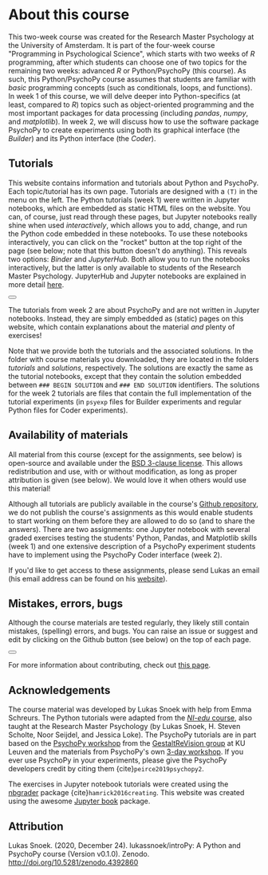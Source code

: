# About this course
This two-week course was created for the Research Master Psychology at the University of Amsterdam. It is part of the four-week course "Programming in Psychological Science", which starts with two weeks of *R* programming, after which students can choose one of two topics for the remaining two weeks: advanced *R* or Python/PsychoPy (this course). As such, this Python/PsychoPy course assumes that students are familiar with *basic* programming concepts (such as conditionals, loops, and functions). In week 1 of this course, we will delve deeper into Python-specifics (at least, compared to *R*) topics such as object-oriented programming and the most important packages for data processing (including *pandas*, *numpy*, and *matplotlib*). In week 2, we will discuss how to use the software package PsychoPy to create experiments using both its graphical interface (the *Builder*) and its Python interface (the *Coder*).

## Tutorials
This website contains information and tutorials about Python and PsychoPy. Each topic/tutorial has its own page. Tutorials are designed with a `(T)` in the menu on the left. The Python tutorials (week 1) were written in Jupyter notebooks, which are embedded as static HTML files on the website. You can, of course, just read through these pages, but Jupyter notebooks really shine when used *interactively*, which allows you to add, change, and run the Python code embedded in these notebooks. To use these notebooks interactively, you can click on the "rocket" button at the top right of the page (see below; note that this button doesn't do anything). This reveals two options: *Binder* and *JupyterHub*. Both allow you to run the notebooks interactively, but the latter is only available to students of the Research Master Psychology. JupyterHub and Jupyter notebooks are explained in more detail [here](jupyter.md).

<button id="dropdown-buttons-trigger" class="btn btn-secondary topbarbtn"
    aria-label="Launch interactive content"><i class="fas fa-rocket"></i></button>

The tutorials from week 2 are about PsychoPy and are not written in Jupyter notebooks. Instead, they are simply embedded as (static) pages on this website, which contain explanations about the material *and* plenty of exercises! 

Note that we provide both the tutorials and the associated solutions. In the folder with course materials you downloaded, they are located in the folders *tutorials* and *solutions*, respectively. The solutions are exactly the same as the tutorial notebooks, except that they contain the solution embedded between `### BEGIN SOLUTION` and `### END SOLUTION` identifiers. The solutions for the week 2 tutorials are files that contain the full implementation of the tutorial experiments (in `psyexp` files for Builder experiments and regular Python files for Coder experiments).

## Availability of materials
All material from this course (except for the assignments, see below) is open-source and available under the [BSD 3-clause license](https://github.com/lukassnoek/introPy/blob/master/LICENSE). This allows redistribution and use, with or without modification, as long as proper attribution is given (see below). We would love it when others would use this material!

Although all tutorials are publicly available in the course's [Github repository](https://github.com/lukassnoek/introPy), we do not publish the course's assignments as this would enable students to start working on them before they are allowed to do so (and to share the answers). There are two assignments: one Jupyter notebook with several graded exercises testing the students' Python, Pandas, and Matplotlib skills (week 1) and one extensive description of a PsychoPy experiment students have to implement using the PsychoPy Coder interface (week 2).

If you'd like to get access to these assignments, please send Lukas an email (his email address can be found on his [website](https://lukas-snoek.com/)).

## Mistakes, errors, bugs
Although the course materials are tested regularly, they likely still contain mistakes, (spelling) errors, and bugs. You can raise an issue or suggest and edit by clicking on the Github button (see below) on the top of each page. 

<button id="dropdown-buttons-trigger" class="btn btn-secondary topbarbtn"
        aria-label="Connect with source repository"><i class="fab fa-github"></i></button>

For more information about contributing, check out [this page](../misc/CONTRIBUTING.md).

## Acknowledgements
The course material was developed by Lukas Snoek with help from Emma Schreurs. The Python tutorials were adapted from the [*NI-edu* course](https://neuroimaging-uva.github.io/NI-edu/), also taught at the Research Master Psychology (by Lukas Snoek, H. Steven Scholte, Noor Seijdel, and Jessica Loke). The PsychoPy tutorials are in part based on the [PsychoPy workshop](https://nbviewer.jupyter.org/github/gestaltrevision/python_for_visres/blob/master/index.ipynb) from the [GestaltReVision group](http://gestaltrevision.be/en/) at KU Leuven and the materials from PsychoPy's own [3-day workshop](https://workshops.psychopy.org/3days/materials.html). If you ever use PsychoPy in your experiments, please give the PsychoPy developers credit by citing them {cite}`peirce2019psychopy2`.

The exercises in Jupyter notebook tutorials were created using the [nbgrader](https://nbgrader.readthedocs.io/en/stable/) package {cite}`hamrick2016creating`. This website was created using the awesome [Jupyter book](https://jupyterbook.org/) package.

## Attribution
Lukas Snoek. (2020, December 24). lukassnoek/introPy: A Python and PsychoPy course (Version v0.1.0). Zenodo. http://doi.org/10.5281/zenodo.4392860